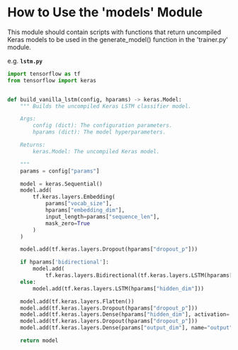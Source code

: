 # How to Use the 'models' Module
This module should contain scripts with functions that return uncompiled Keras models to be used in the generate_model() 
function in the 'trainer.py' module.

e.g.
**`lstm.py`**
```python
import tensorflow as tf
from tensorflow import keras


def build_vanilla_lstm(config, hparams) -> keras.Model:
    """ Builds the uncompiled Keras LSTM classifier model.

    Args:
        config (dict): The configuration parameters.
        hparams (dict): The model hyperparameters.

    Returns:
        keras.Model: The uncompiled Keras model.

    """
    params = config["params"]

    model = keras.Sequential()
    model.add(
        tf.keras.layers.Embedding(
            params["vocab_size"],
            hparams["embedding_dim"],
            input_length=params["sequence_len"],
            mask_zero=True
        )
    )

    model.add(tf.keras.layers.Dropout(hparams["dropout_p"]))

    if hparams['bidirectional']:
        model.add(
            tf.keras.layers.Bidirectional(tf.keras.layers.LSTM(hparams["hidden_dim"])))
    else:
        model.add(tf.keras.layers.LSTM(hparams["hidden_dim"]))

    model.add(tf.keras.layers.Flatten())
    model.add(tf.keras.layers.Dropout(hparams["dropout_p"]))
    model.add(tf.keras.layers.Dense(hparams["hidden_dim"], activation='relu'))
    model.add(tf.keras.layers.Dropout(hparams["dropout_p"]))
    model.add(tf.keras.layers.Dense(params["output_dim"], name="output"))

    return model
```